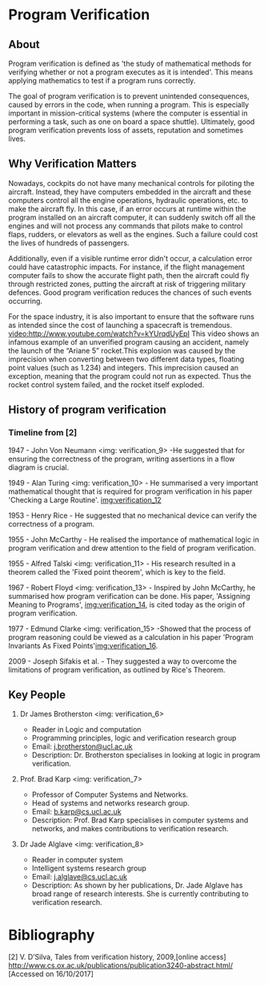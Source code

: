 # Program Verification

## About
Program verification is defined as 'the study of mathematical methods for verifying whether or not a program executes as it is intended'. This means applying mathematics to test if a program runs correctly. 

The goal of program verification is to prevent unintended consequences, caused by errors in the code, when running a program. This is especially important in mission-critical systems (where the computer is essential in performing a task, such as one on board a space shuttle). Ultimately, good program verification prevents loss of assets, reputation and sometimes lives. 

## Why Verification Matters
Nowadays, cockpits do not have many mechanical controls for piloting the aircraft. Instead, they have computers embedded in the aircraft and these computers control all the engine operations, hydraulic operations, etc. to make the aircraft fly. In this case, if an error occurs at runtime within the program installed on an aircraft computer, it can suddenly switch off all the engines and will not process any commands that pilots make to control flaps, rudders, or elevators as well as the engines. Such a failure could cost the lives of hundreds of passengers.

Additionally, even if a visible runtime error didn't occur, a calculation error could have catastrophic impacts. For instance, if the flight management computer fails to show the accurate flight path, then the aircraft could fly through restricted zones, putting the aircraft at risk of triggering military defences. Good program verification reduces the chances of such events occurring.

For the space industry, it is also important to ensure that the software runs as intended since the cost of launching a spacecraft is tremendous. 
<video:http://www.youtube.com/watch?v=kYUrqdUyEpI>
This video shows an infamous example of an unverified program causing an accident, namely the launch of the “Ariane 5” rocket.This explosion was caused by the imprecision when converting between two different data types, floating point values (such as 1.234) and integers. This imprecision caused an exception, meaning that the program could not run as expected. Thus the rocket control system failed, and the rocket itself exploded.

## History of program verification
### Timeline from [2]
1947 - John Von Neumann <img: verification_9> -He suggested that for ensuring the correctness of the program, writing assertions in a flow diagram is crucial.

1949 - Alan Turing <img: verification_10> - He summarised a very important mathematical thought that is required for program verification in his paper 'Checking a Large Routine'. <img:verification_12>

1953 - Henry Rice - He suggested that no mechanical device can verify the correctness of a program.

1955 - John McCarthy - He realised the importance of mathematical logic in program verification and drew attention to the field of program verification.

1955 - Alfred Talski <img: verification_11> - His research resulted in a theorem called the 'Fixed point theorem', which is key to the field.

1967 - Robert Floyd <img: verification_13> - Inspired by John McCarthy, he summarised how program verification can be done. His paper, 'Assigning Meaning to Programs', <img:verification_14>, is cited today as the origin of program verification.

1977 - Edmund Clarke <img: verification_15> -Showed that the process of program reasoning could be viewed as a calculation in his paper 'Program Invariants As Fixed Points'<img:verification_16>.
 
2009 - Joseph Sifakis et al. - They suggested a way to overcome the limitations of program verification, as outlined by Rice's Theorem.
 
## Key People
1. Dr James Brotherston
<img: verification_6>
   - Reader in Logic and computation
   - Programming principles, logic and verification research group
   - Email: j.brotherston@ucl.ac.uk  
   - Description: Dr. Brotherston specialises in looking at logic in program verification.
2. Prof. Brad Karp
<img: verification_7>
   - Professor of Computer Systems and Networks.
   - Head of systems and networks research group.
   - Email: b.karp@cs.ucl.ac.uk
   - Description: Prof. Brad Karp specialises in computer systems and networks, and makes contributions to verification research.
   
3. Dr Jade Alglave
<img: verification_8>
   -  Reader in computer system
   -  Intelligent systems research group
   -  Email: j.alglave@cs.ucl.ac.uk
   -  Description: As shown by her publications, Dr. Jade Alglave has broad range of research interests. She is currently contributing to verification research.




# Bibliography
[2] V. D’Silva, Tales from verification history, 2009,[online access] http://www.cs.ox.ac.uk/publications/publication3240-abstract.html/  [Accessed on 16/10/2017]
